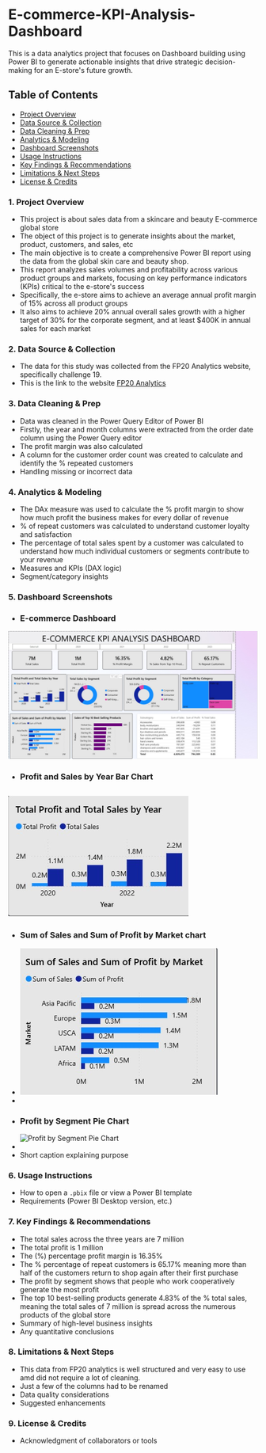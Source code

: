 # E-commerce-KPI-Analysis-Dashboard
This is a data analytics project that focuses on Dashboard building using Power BI to generate actionable insights that drive strategic decision-making for an E-store's future growth.

## Table of Contents

- [Project Overview](#project-overview)
- [Data Source & Collection](#data-source-&-collection)
- [Data Cleaning & Prep](#data-cleaning-&-prep)
- [Analytics & Modeling](#analytics-&-modeling)
- [Dashboard Screenshots](#dashboard-screenshots)
- [Usage Instructions](#usage-instructions)
- [Key Findings & Recommendations](#key-findings-&-recommendations)
- [Limitations & Next Steps](#limitations-&-next-steps)
- [License & Credits](#license-&-credits)







### 1. Project Overview
- This project is about sales data from a skincare and beauty E-commerce global store  
- The object of this project is to generate insights about the market, product, customers, and sales, etc
- The main objective is to create a comprehensive Power BI report using the data from the global skin care and beauty shop.
- This report analyzes sales volumes and profitability across various product groups and markets, focusing on key performance indicators (KPIs) critical to the e-store's success
- Specifically, the e-store aims to achieve an average annual profit margin of 15% across all product groups
- It also aims to achieve 20% annual overall sales growth with a higher target of 30% for the corporate segment, and at least $400K in annual sales for each market

### 2. Data Source & Collection
- The data for this study was collected from the FP20 Analytics website, specifically challenge 19.
- This is the link to the website [FP20 Analytics](https://fp20analytics.com/datasets/)

### 3. Data Cleaning & Prep
- Data was cleaned in the Power Query Editor of Power BI 
- Firstly, the year and month columns were extracted from the order date column using the Power Query editor
- The profit margin was also calculated
- A column for the customer order count  was created to calculate and identify the % repeated customers
- Handling missing or incorrect data

### 4. Analytics & Modeling
- The DAx measure was used to calculate the % profit margin to show how much profit the business makes for every dollar of revenue 
- % of repeat customers was calculated to understand customer loyalty and satisfaction
- The percentage of total sales spent by a customer was calculated to understand how much individual customers or segments contribute to your revenue
- Measures and KPIs (DAX logic)
- Segment/category insights

### 5. Dashboard Screenshots
- ### E-commerce Dashboard
![E-commerce Dashboard](dashboard_e-commerce.jpg)

- ### Profit and Sales by Year Bar Chart
![Profit Sales by Year Bar Chart](profit_sales_year.jpg)
-
- ### Sum of Sales and Sum of Profit by Market chart
-  ![Sales and Profit by Market Chart](sales_profit_by_market.jpg)
-
- ### Profit by Segment Pie Chart
  ![Profit by Segment Pie Chart](profit_b_segment.jpg)
-
- Short caption explaining purpose

### 6. Usage Instructions
- How to open a `.pbix` file or view a Power BI template
- Requirements (Power BI Desktop version, etc.)

### 7. Key Findings & Recommendations
- The total sales across the three years are 7 million
- The total profit is 1 million
- The (%) percentage profit margin is 16.35%
- The % percentage of repeat customers is 65.17% meaning more than half of the customers return to shop again after their first purchase
- The profit by segment shows that people who work cooperatively generate the most profit
- The top 10 best-selling products generate 4.83% of the % total sales, meaning the total sales of 7 million is spread across the numerous products of the global store
- Summary of high-level business insights
- Any quantitative conclusions

### 8. Limitations & Next Steps
- This data from FP20 analytics is well structured and very easy to use amd did not require a lot of cleaning. 
- Just a few of the columns had to be renamed 
- Data quality considerations
- Suggested enhancements

### 9. License & Credits
- Acknowledgment of collaborators or tools
